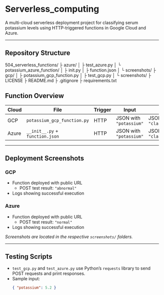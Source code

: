 # Serverless_computing
A multi-cloud serverless deployment project for classifying serum potassium levels using HTTP-triggered functions in Google Cloud and Azure.

----

## Repository Structure

504_serverless_functions/ ├ azure/ │  ├ test_azure.py │   └ potassium_azure_function/ │    ├ init.py │      ├ function.json │      └ screenshots/ ├ gcp/ │  ├ potassium_gcp_function.py │   ├ test_gcp.py │   └ screenshots/ ├ LICENSE ├ README.md ├ .gitignore ├ requirements.txt

## Function Overview

| Cloud | File | Trigger | Input | Output |
|-------|------|---------|-------|--------|
| GCP   | `potassium_gcp_function.py` | HTTP | JSON with `"potassium"` | JSON with `"classification"` |
| Azure | `__init__.py` + `function.json` | HTTP | JSON with `"potassium"` | JSON with `"classification"` |

---

## Deployment Screenshots

### GCP
- Function deployed with public URL  
  -  POST test result: `"abnormal"`  
-  Logs showing successful execution

### Azure
- Function deployed with public URL  
  -   POST test result: `"normal"`  
- Logs showing successful execution

_Screenshots are located in the respective `screenshots/` folders._

---

##  Testing Scripts

- `test_gcp.py` and `test_azure.py` use Python’s `requests` library to send POST requests and print responses.
- Sample input:
  ```json
  { "potassium": 5.2 }

